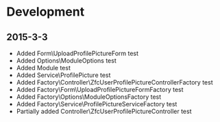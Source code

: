 # Development

2015-3-3
--------
- Added Form\UploadProfilePictureForm test
- Added Options\ModuleOptions test
- Added Module test
- Added Service\ProfilePicture test
- Added Factory\Controller\ZfcUserProfilePictureControllerFactory test
- Added Factory\Form\UploadProfilePictureFormFactory test
- Added Factory\Options\ModuleOptionsFactory test
- Added Factory\Service\ProfilePictureServiceFactory test
- Partially added Controller\ZfcUserProfilePictureController test
